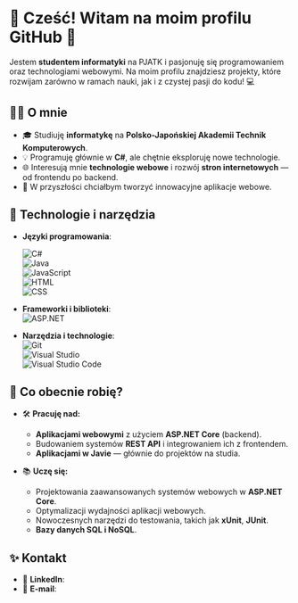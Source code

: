 # 👋 Cześć! Witam na moim profilu GitHub 🚀

Jestem **studentem informatyki** na PJATK i pasjonuję się programowaniem oraz technologiami webowymi. Na moim profilu znajdziesz projekty, które rozwijam zarówno w ramach nauki, jak i z czystej pasji do kodu! 💻



## 👨‍💻 O mnie

- 🎓 Studiuję **informatykę** na **Polsko-Japońskiej Akademii Technik Komputerowych**.  
- 💡 Programuję głównie w **C#**, ale chętnie eksploruję nowe technologie.
- 🌐 Interesują mnie **technologie webowe** i rozwój **stron internetowych** — od frontendu po backend.  
- 🎯 W przyszłości chciałbym tworzyć innowacyjne aplikacje webowe.  



## 🔧 Technologie i narzędzia

- **Języki programowania**: 
 
  ![C#](https://img.shields.io/badge/-C%23-239120?logo=csharp&logoColor=white&style=flat-square)  
  ![Java](https://img.shields.io/badge/-Java-007396?logo=java&logoColor=white&style=flat-square)  
  ![JavaScript](https://img.shields.io/badge/-JavaScript-F7DF1E?logo=javascript&logoColor=black&style=flat-square)  
  ![HTML](https://img.shields.io/badge/-HTML5-E34F26?logo=html5&logoColor=white&style=flat-square)  
  ![CSS](https://img.shields.io/badge/-CSS3-1572B6?logo=css3&logoColor=white&style=flat-square)  

- **Frameworki i biblioteki**:  
  ![ASP.NET](https://img.shields.io/badge/-ASP.NET-512BD4?logo=dotnet&logoColor=white&style=flat-square)   

- **Narzędzia i technologie**:  
  ![Git](https://img.shields.io/badge/-Git-F05032?logo=git&logoColor=white&style=flat-square)  
  ![Visual Studio](https://img.shields.io/badge/-Visual%20Studio-5C2D91?logo=visualstudio&logoColor=white&style=flat-square)  
  ![Visual Studio Code](https://img.shields.io/badge/-VS%20Code-007ACC?logo=visualstudiocode&logoColor=white&style=flat-square)  


## 🌱 Co obecnie robię?

- 🛠️ **Pracuję nad:**  
  - **Aplikacjami webowymi** z użyciem **ASP.NET Core** (backend). 
  - Budowaniem systemów **REST API** i integrowaniem ich z frontendem.    
  - **Aplikacjami w Javie** — głównie do projektów na studia.

- 📚 **Uczę się:**  
  - Projektowania zaawansowanych systemów webowych w **ASP.NET Core**. 
  - Optymalizacji wydajności aplikacji webowych.  
  - Nowoczesnych narzędzi do testowania, takich jak **xUnit**, **JUnit**. 
  - **Bazy danych SQL i NoSQL**.

## ✨ Kontakt

- 💼 **LinkedIn**:   
- 📧 **E-mail**:  


